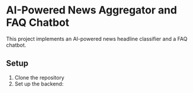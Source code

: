 # AI-Powered News Aggregator and FAQ Chatbot

This project implements an AI-powered news headline classifier and a FAQ chatbot.

## Setup

1. Clone the repository
2. Set up the backend:
